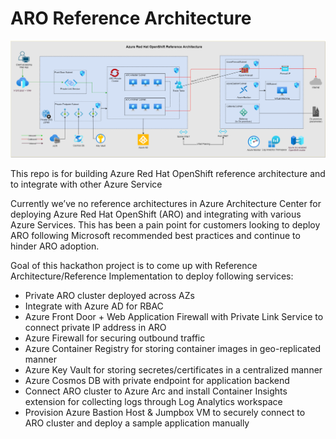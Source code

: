 # ARO Reference Architecture

![Architectural diagram for the secure baseline scenario.](./CriticalDesignAreas/media/aro_landing_zone_Architecture.png)

This repo is for building Azure Red Hat OpenShift reference architecture and to integrate with other Azure Service

Currently we’ve no reference architectures in Azure Architecture Center for deploying Azure Red Hat OpenShift (ARO) and integrating with various Azure Services. This has been a pain point for customers looking to deploy ARO following Microsoft recommended best practices and continue to hinder ARO adoption.

Goal of this hackathon project is to come up with Reference Architecture/Reference Implementation to deploy following services:

- Private ARO cluster deployed across AZs
- Integrate with Azure AD for RBAC
- Azure Front Door + Web Application Firewall with Private Link Service to connect private IP address in ARO
- Azure Firewall for securing outbound traffic
- Azure Container Registry for storing container images in geo-replicated manner
- Azure Key Vault for storing secretes/certificates in a centralized manner
- Azure Cosmos DB with private endpoint for application backend
- Connect ARO cluster to Azure Arc and install Container Insights extension for collecting logs through Log Analytics workspace
- Provision Azure Bastion Host & Jumpbox VM to securely connect to ARO cluster and deploy a sample application manually
